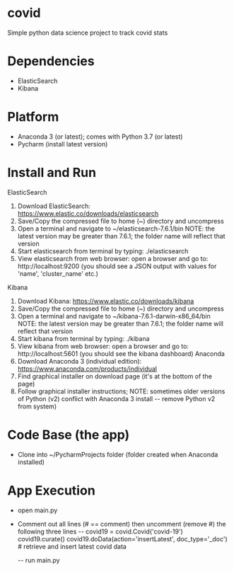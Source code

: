 # covid
Simple python data science project to track covid stats

# Dependencies
  - ElasticSearch
  - Kibana
  
# Platform
  - Anaconda 3 (or latest); comes with Python 3.7 (or latest)
  - Pycharm (install latest version)
  
# Install and Run
ElasticSearch
  1. Download ElasticSearch: https://www.elastic.co/downloads/elasticsearch
  2. Save/Copy the compressed file to home (~) directory and uncompress
  3. Open a terminal and navigate to ~/elasticsearch-7.6.1/bin  NOTE: the latest version may be greater than 7.6.1; the folder name will reflect that version
  4. Start elasticsearch from terminal by typing: ./elasticsearch
  5. View elasticsearch from web browser: open a browser and go to: http://localhost:9200 (you should see a JSON output with values for 'name', 'cluster_name' etc.)

Kibana
  1. Download Kibana: https://www.elastic.co/downloads/kibana
  2. Save/Copy the compressed file to home (~) directory and uncompress
  3. Open a terminal and navigate to ~/kibana-7.6.1-darwin-x86_64/bin  NOTE: the latest version may be greater than 7.6.1; the folder name will reflect that version
  4. Start kibana from terminal by typing: ./kibana
  5. View kibana from web browser: open a browser and go to: http://localhost:5601 (you should see the kibana dashboard)
Anaconda
  1. Download Anaconda 3 (individual edition): https://www.anaconda.com/products/individual
  2. Find graphical installer on download page (it's at the bottom of the page)
  3. Follow graphical installer instructions; NOTE: sometimes older versions of Python (v2) conflict with Anaconda 3 install -- remove Python v2 from system)
  
# Code Base (the app)
  - Clone into ~/PycharmProjects folder (folder created when Anaconda installed)

# App Execution
  - open main.py
  - Comment out all lines (# == comment) then uncomment (remove #) the following three lines
    --  covid19 = covid.Covid('covid-19')
        covid19.curate()
        covid19.doData(action='insertLatest', doc_type='_doc')  # retrieve and insert latest covid data
        
    -- run main.py
  
  
